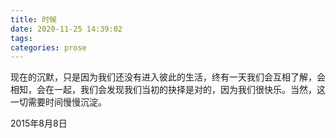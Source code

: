 ```yaml
---
title: 时候
date: 2020-11-25 14:39:02
tags:
categories: prose
---
```

现在的沉默，只是因为我们还没有进入彼此的生活，终有一天我们会互相了解，会相知，会在一起，我们会发现我们当初的抉择是对的，因为我们很快乐。当然，这一切需要时间慢慢沉淀。

2015年8月8日

